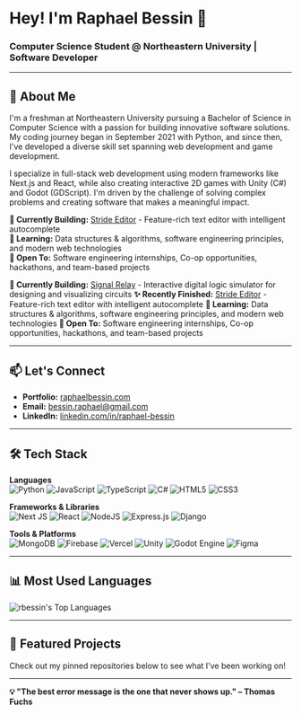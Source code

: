 # Hey! I'm Raphael Bessin 👋

### Computer Science Student @ Northeastern University | Software Developer

---

## 🚀 About Me

I'm a freshman at Northeastern University pursuing a Bachelor of Science in Computer Science with a passion for building innovative software solutions. My coding journey began in September 2021 with Python, and since then, I've developed a diverse skill set spanning web development and game development.

I specialize in full-stack web development using modern frameworks like Next.js and React, while also creating interactive 2D games with Unity (C#) and Godot (GDScript). I'm driven by the challenge of solving complex problems and creating software that makes a meaningful impact.

**🔭 Currently Building:** [Stride Editor](https://github.com/rbessin/Stride-Editor) - Feature-rich text editor with intelligent autocomplete  
**🌱 Learning:** Data structures & algorithms, software engineering principles, and modern web technologies  
**💼 Open To:** Software engineering internships, Co-op opportunities, hackathons, and team-based projects

**🔭 Currently Building:** [Signal Relay](https://github.com/rbessin/Signal-Relay) - Interactive digital logic simulator for designing and visualizing circuits
**✨ Recently Finished:** [Stride Editor](https://github.com/rbessin/Stride-Editor) - Feature-rich text editor with intelligent autocomplete
**🌱 Learning:** Data structures & algorithms, software engineering principles, and modern web technologies
**💼 Open To:** Software engineering internships, Co-op opportunities, hackathons, and team-based projects

---

## 📫 Let's Connect

- **Portfolio:** [raphaelbessin.com](https://portfolio-v2-sky3e.vercel.app/)
- **Email:** [bessin.raphael@gmail.com](mailto:bessin.raphael@gmail.com)
- **LinkedIn:** [linkedin.com/in/raphael-bessin](https://linkedin.com/in/raphael-bessin/)

---

## 🛠️ Tech Stack

**Languages**  
![Python](https://img.shields.io/badge/python-3670A0?style=for-the-badge&logo=python&logoColor=ffdd54)
![JavaScript](https://img.shields.io/badge/javascript-%23323330.svg?style=for-the-badge&logo=javascript&logoColor=%23F7DF1E)
![TypeScript](https://img.shields.io/badge/typescript-%23007ACC.svg?style=for-the-badge&logo=typescript&logoColor=white)
![C#](https://img.shields.io/badge/c%23-%23239120.svg?style=for-the-badge&logo=c-sharp&logoColor=white)
![HTML5](https://img.shields.io/badge/html5-%23E34F26.svg?style=for-the-badge&logo=html5&logoColor=white)
![CSS3](https://img.shields.io/badge/css3-%231572B6.svg?style=for-the-badge&logo=css3&logoColor=white)

**Frameworks & Libraries**  
![Next JS](https://img.shields.io/badge/Next-black?style=for-the-badge&logo=next.js&logoColor=white)
![React](https://img.shields.io/badge/react-%2320232a.svg?style=for-the-badge&logo=react&logoColor=%2361DAFB)
![NodeJS](https://img.shields.io/badge/node.js-6DA55F?style=for-the-badge&logo=node.js&logoColor=white)
![Express.js](https://img.shields.io/badge/express.js-%23404d59.svg?style=for-the-badge&logo=express&logoColor=%2361DAFB)
![Django](https://img.shields.io/badge/django-%23092E20.svg?style=for-the-badge&logo=django&logoColor=white)

**Tools & Platforms**  
![MongoDB](https://img.shields.io/badge/MongoDB-%234ea94b.svg?style=for-the-badge&logo=mongodb&logoColor=white)
![Firebase](https://img.shields.io/badge/firebase-%23039BE5.svg?style=for-the-badge&logo=firebase)
![Vercel](https://img.shields.io/badge/vercel-%23000000.svg?style=for-the-badge&logo=vercel&logoColor=white)
![Unity](https://img.shields.io/badge/Unity-%2320232a.svg?style=for-the-badge&logo=unity&logoColor=white)
![Godot Engine](https://img.shields.io/badge/GODOT-%23FFFFFF.svg?style=for-the-badge&logo=godot-engine)
![Figma](https://img.shields.io/badge/figma-%23F24E1E.svg?style=for-the-badge&logo=figma&logoColor=white)

---

## 📊 Most Used Languages

![rbessin's Top Languages](https://github-readme-stats.vercel.app/api/top-langs/?username=rbessin&theme=vue&show_icons=true&hide_border=true&layout=compact)

---

## 🎯 Featured Projects

Check out my pinned repositories below to see what I've been working on!

---

**💡 "The best error message is the one that never shows up." – Thomas Fuchs**
